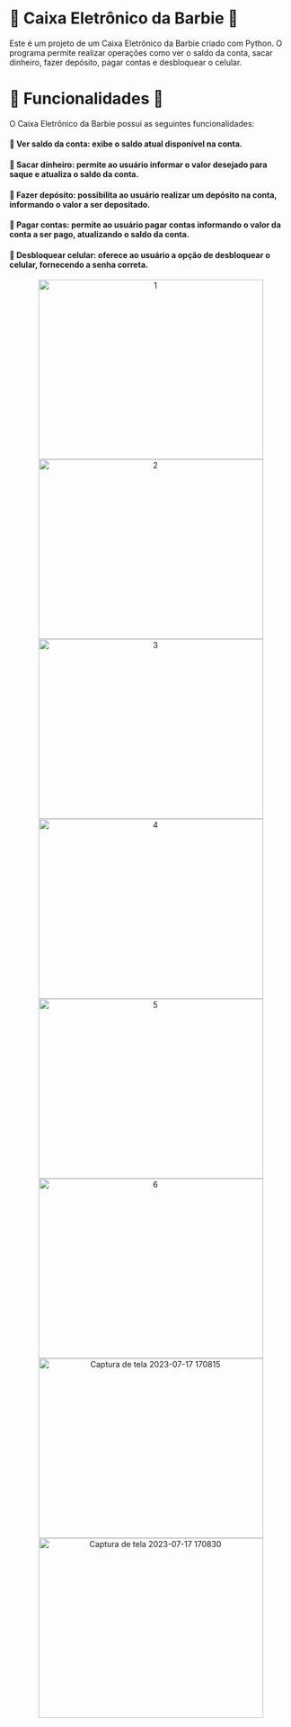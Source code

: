 # :lipstick: Caixa Eletrônico da Barbie :lipstick:
Este é um projeto de um Caixa Eletrônico da Barbie criado com Python. O programa permite realizar operações como ver o saldo da conta, sacar dinheiro, fazer depósito, 
pagar contas e desbloquear o celular.

# :lipstick: Funcionalidades :lipstick:
O Caixa Eletrônico da Barbie possui as seguintes funcionalidades:

#### :lipstick: Ver saldo da conta: exibe o saldo atual disponível na conta.
#### :lipstick: Sacar dinheiro: permite ao usuário informar o valor desejado para saque e atualiza o saldo da conta.
#### :lipstick: Fazer depósito: possibilita ao usuário realizar um depósito na conta, informando o valor a ser depositado.
#### :lipstick: Pagar contas: permite ao usuário pagar contas informando o valor da conta a ser pago, atualizando o saldo da conta.
#### :lipstick: Desbloquear celular: oferece ao usuário a opção de desbloquear o celular, fornecendo a senha correta.

<div align='center'>
<img width="400"  height ='320' alt="1" src="https://github.com/gothvadeer/caixa_eletronico_barbie/assets/105323748/47af96f5-6b23-487d-b90c-8159828c64cf">
<img width="400" height ='320' alt="2" src="https://github.com/gothvadeer/caixa_eletronico_barbie/assets/105323748/9732e6e0-ed97-4d88-9b40-b4b46b42990c">
</div>
<div align='center'>
<img width="400" height ='320' alt="3" src="https://github.com/gothvadeer/caixa_eletronico_barbie/assets/105323748/ef797fcb-66f7-4b14-b0d3-12b653f37488">
<img width="400" height ='320' alt="4" src="https://github.com/gothvadeer/caixa_eletronico_barbie/assets/105323748/914df8e6-3321-49da-80e9-2251212698fa">
</div>
<div align='center' >
<img width="400"  height ='320'alt="5" src="https://github.com/gothvadeer/caixa_eletronico_barbie/assets/105323748/58f079e8-27ce-4773-85ce-211a3b7eaf29">
<img width="400"  height ='320' alt="6" src="https://github.com/gothvadeer/caixa_eletronico_barbie/assets/105323748/c1c98d6e-ece5-479a-afed-37d2cac69e7f">
</div>
<div align='center'>
<img width="400" height ='320' alt="Captura de tela 2023-07-17 170815" src="https://github.com/gothvadeer/caixa_eletronico_barbie/assets/105323748/5e77bef8-4ca1-44fd-aeab-4d9214676f88">
<img width="400" height ='320' alt="Captura de tela 2023-07-17 170830" src="https://github.com/gothvadeer/caixa_eletronico_barbie/assets/105323748/bf41f914-72c3-4d38-a966-bc094fd11a78">
</div>

